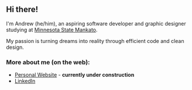 ## Hi there!
I'm Andrew (he/him), an aspiring software developer and graphic designer studying at [Minnesota State Mankato](https://mnsu.edu).

My passion is turning dreams into reality through efficient code and clean design.

### More about me (on the web):
* [Personal Website](https://heroldev.net) - **currently under construction**
* [LinkedIn](https://www.linkedin.com/in/andrew-herold/)

<!--
**heroldev/heroldev** is a ✨ _special_ ✨ repository because its `README.md` (this file) appears on your GitHub profile.

Here are some ideas to get you started:

- 🔭 I’m currently working on ...
- 🌱 I’m currently learning ...
- 👯 I’m looking to collaborate on ...
- 🤔 I’m looking for help with ...
- 💬 Ask me about ...
- 📫 How to reach me: ...
- 😄 Pronouns: ...
- ⚡ Fun fact: ...
-->
